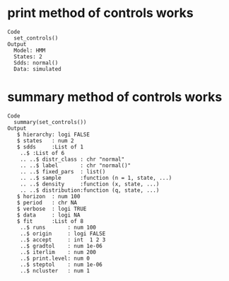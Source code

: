 # print method of controls works

    Code
      set_controls()
    Output
      Model: HMM 
      States: 2 
      Sdds: normal()
      Data: simulated 

# summary method of controls works

    Code
      summary(set_controls())
    Output
       $ hierarchy: logi FALSE
       $ states   : num 2
       $ sdds     :List of 1
        ..$ :List of 6
        .. ..$ distr_class : chr "normal"
        .. ..$ label       : chr "normal()"
        .. ..$ fixed_pars  : list()
        .. ..$ sample      :function (n = 1, state, ...)  
        .. ..$ density     :function (x, state, ...)  
        .. ..$ distribution:function (q, state, ...)  
       $ horizon  : num 100
       $ period   : chr NA
       $ verbose  : logi TRUE
       $ data     : logi NA
       $ fit      :List of 8
        ..$ runs       : num 100
        ..$ origin     : logi FALSE
        ..$ accept     : int  1 2 3
        ..$ gradtol    : num 1e-06
        ..$ iterlim    : num 200
        ..$ print.level: num 0
        ..$ steptol    : num 1e-06
        ..$ ncluster   : num 1

